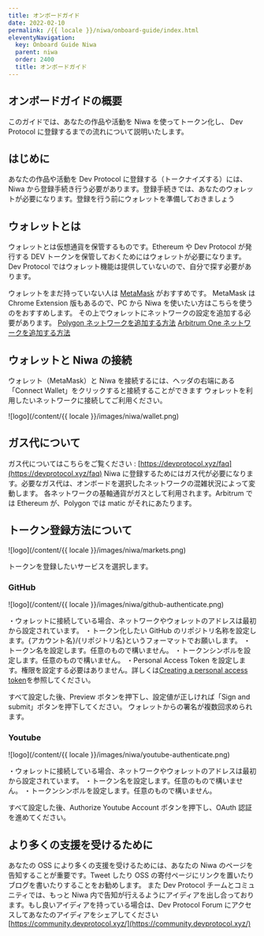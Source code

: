 ```yaml
---
title: オンボードガイド
date: 2022-02-10
permalink: /{{ locale }}/niwa/onboard-guide/index.html
eleventyNavigation:
  key: Onboard Guide Niwa
  parent: niwa
  order: 2400
  title: オンボードガイド
---
```


## オンボードガイドの概要

このガイドでは、あなたの作品や活動を Niwa を使ってトークン化し、 Dev Protocol に登録するまでの流れについて説明いたします。

## はじめに

あなたの作品や活動を Dev Protocol に登録する（トークナイズする）には、Niwa から登録手続き行う必要があります。登録手続きでは、あなたのウォレットが必要になります。登録を行う前にウォレットを準備しておきましょう

## ウォレットとは

ウォレットとは仮想通貨を保管するものです。Ethereum や Dev Protocol が発行する DEV トークンを保管しておくためにはウォレットが必要になります。Dev Protocol ではウォレット機能は提供していないので、自分で探す必要があります。

ウォレットをまだ持っていない人は [MetaMask](https://metamask.io/) がおすすめです。
MetaMask は Chrome Extension 版もあるので、PC から Niwa を使いたい方はこちらを使うのをおすすめします。
その上でウォレットにネットワークの設定を追加する必要があります。
[Polygon ネットワークを追加する方法](https://docs.polygon.technology/docs/develop/metamask/config-polygon-on-metamask/)
[Arbitrum One ネットワークを追加する方法](https://wiki.rugdoc.io/docs/how-to-connect-metamask-to-the-arbitrum-one-network/)

## ウォレットと Niwa の接続

ウォレット（MetaMask）と Niwa を接続するには、ヘッダの右端にある「Connect Wallet」をクリックすると接続することができます
ウォレットを利用したいネットワークに接続してご利用ください。

![logo](/content/{{ locale }}/images/niwa/wallet.png)


## ガス代について

ガス代についてはこちらをご覧ください : [https://devprotocol.xyz/faq](https://devprotocol.xyz/faq)
Niwa に登録するためにはガス代が必要になります。必要なガス代は、オンボードを選択したネットワークの混雑状況によって変動します。
各ネットワークの基軸通貨がガスとして利用されます。Arbitrum では Ethereum が、Polygon では matic がそれにあたります。

## トークン登録方法について

![logo](/content/{{ locale }}/images/niwa/markets.png)

トークンを登録したいサービスを選択します。

### GitHub

![logo](/content/{{ locale }}/images/niwa/github-authenticate.png)

・ウォレットに接続している場合、ネットワークやウォレットのアドレスは最初から設定されています。
・トークン化したい GitHub のリポジトリ名称を設定します。{アカウント名}/{リポジトリ名}というフォーマットでお願いします。
・トークン名を設定します。任意のもので構いません。
・トークンシンボルを設定します。任意のもので構いません。
・Personal Access Token を設定します。権限を設定する必要はありません。詳しくは[Creating a personal access token](https://docs.github.com/en/authentication/keeping-your-account-and-data-secure/creating-a-personal-access-token)を参照してください。

すべて設定した後、Preview ボタンを押下し、設定値が正しければ「Sign and submit」ボタンを押下してください。
ウォレットからの署名が複数回求められます。

### Youtube

![logo](/content/{{ locale }}/images/niwa/youtube-authenticate.png)

・ウォレットに接続している場合、ネットワークやウォレットのアドレスは最初から設定されています。
・トークン名を設定します。任意のもので構いません。
・トークンシンボルを設定します。任意のもので構いません。

すべて設定した後、Authorize Youtube Account ボタンを押下し、OAuth 認証を進めてください。

## より多くの支援を受けるために

あなたの OSS により多くの支援を受けるためには、あなたの Niwa のページを告知することが重要です。Tweet したり OSS の寄付ページにリンクを置いたりブログを書いたりすることをお勧めします。
また Dev Protocol チームとコミュニティでは、もっと Niwa 内で告知が行えるようにアイディアを出し合っております。もし良いアイディアを持っている場合は、Dev Protocol Forum にアクセスしてあなたのアイディアをシェアしてください
[https://community.devprotocol.xyz/](https://community.devprotocol.xyz/)

